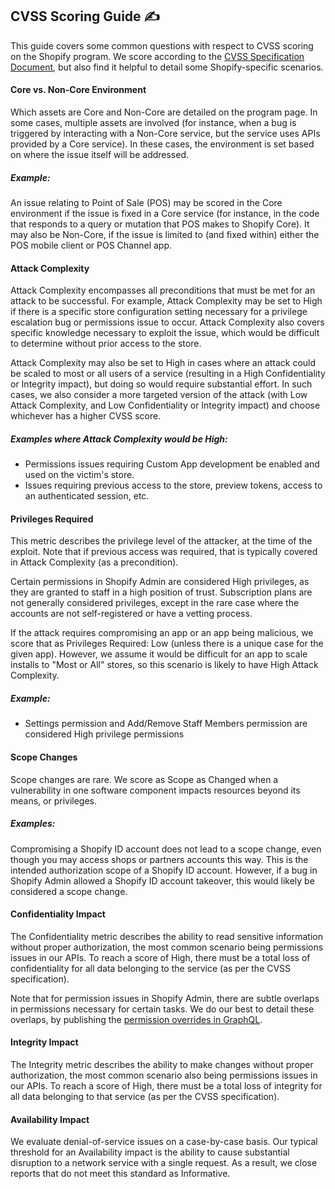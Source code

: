 ## CVSS Scoring Guide  ✍️

This guide covers some common questions with respect to CVSS scoring on the Shopify program. We score according to the [CVSS Specification Document](https://www.first.org/cvss/v3.0/specification-document), but also find it helpful to detail some Shopify-specific scenarios.

#### Core vs. Non-Core Environment
Which assets are Core and Non-Core are detailed on the program page. In some cases, multiple assets are involved (for instance, when a bug is triggered by interacting with a Non-Core service, but the service uses APIs provided by a Core service). In these cases, the environment is set based on where the issue itself will be addressed. 

##### Example:
An issue relating to Point of Sale (POS) may be scored in the Core environment if the issue is fixed in a Core service (for instance, in the code that responds to a query or mutation that POS makes to Shopify Core). It may also be Non-Core, if the issue is limited to (and fixed within) either the POS mobile client or POS Channel app.  

#### Attack Complexity
Attack Complexity encompasses all preconditions that must be met for an attack to be successful. For example, Attack Complexity may be set to High if there is a specific store configuration setting necessary for a privilege escalation bug or permissions issue to occur. Attack Complexity also covers specific knowledge necessary to exploit the issue, which would be difficult to determine without prior access to the store. 

Attack Complexity may also be set to High in cases where an attack could be scaled to most or all users of a service (resulting in a High Confidentiality or Integrity impact), but doing so would require substantial effort. In such cases, we also consider a more targeted version of the attack (with Low Attack Complexity, and Low Confidentiality or Integrity impact) and choose whichever has a higher CVSS score.

##### Examples where Attack Complexity would be High:
* Permissions issues requiring Custom App development be enabled and used on the victim's store.
* Issues requiring previous access to the store, preview tokens, access to an authenticated session, etc.

#### Privileges Required
This metric describes the privilege level of the attacker, at the time of the exploit. Note that if previous access was required, that is typically covered in Attack Complexity (as a precondition).

Certain permissions in Shopify Admin are considered High privileges, as they are granted to staff in a high position of trust. Subscription plans are not generally considered privileges, except in the rare case where the accounts are not self-registered or have a vetting process.

If the attack requires compromising an app or an app being malicious, we score that as Privileges Required: Low (unless there is a unique case for the given app). However, we assume it would be difficult for an app to scale installs to "Most or All" stores, so this scenario is likely to have High Attack Complexity.  

##### Example:
* Settings permission and Add/Remove Staff Members permission are considered High privilege permissions

#### Scope Changes
Scope changes are rare. We score as Scope as Changed when a vulnerability in one software component impacts resources beyond its means, or privileges. 

##### Examples:
Compromising a Shopify ID account does not lead to a scope change, even though you may access shops or partners accounts this way. This is the intended authorization scope of a Shopify ID account. However, if a bug in Shopify Admin allowed a Shopify ID account takeover, this would likely be considered a scope change.  

#### Confidentiality Impact
The Confidentiality metric describes the ability to read sensitive information without proper authorization, the most common scenario being permissions issues in our APIs. To reach a score of High, there must be a total loss of confidentiality for all data belonging to the service (as per the CVSS specification).

Note that for permission issues in Shopify Admin, there are subtle overlaps in permissions necessary for certain tasks. We do our best to detail these overlaps, by publishing the [permission overrides in GraphQL]().

#### Integrity Impact
The Integrity metric describes the ability to make changes without proper authorization, the most common scenario also being permissions issues in our APIs. To reach a score of High, there must be a total loss of integrity for all data belonging to that service (as per the CVSS specification).

#### Availability Impact
We evaluate denial-of-service issues on a case-by-case basis. Our typical threshold for an Availability impact is the ability to cause substantial disruption to a network service with a single request. As a result, we close reports that do not meet this standard as Informative.

